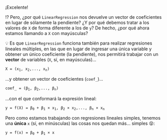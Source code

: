 ¡Excelente!

:interrobang: Pero, ¿por qué `LinearRegression` nos devuelve un vector de coeficientes en lugar de sólamente la pendiente? ¿Y por qué debemos tratar a los valores de `X` de forma diferente a los de `y`? De hecho, ¿por qué ahora estamos llamando a `X` con mayúsculas?

:bulb: Es que `LinearRegression` funciona también para realizar regresiones lineales múltiples, en las que en lugar de ingresar una única variable y obtener un único coeficiente (la pendiente), nos permitirá trabajar con un **vector** de variables (`X`, sí, en mayúsculas)...

<pre>
<code>X = (x<sub>1</sub>, x<sub>2</sub>,..., x<sub>n</sub>)</code>
</pre>

...y obtener un vector de coeficientes (`coef_`)...

<pre>
<code>coef_ = (β<sub>1</sub>, β<sub>2</sub>,..., β<sub>n</sub>)</code>
</pre>

...con el que conformará la expresión lineal:

<pre>
<code>y = f(X) = β<sub>0</sub> + β<sub>1</sub> × x<sub>1</sub>, β<sub>2</sub> × x<sub>2</sub>,..., β<sub>n</sub> × x<sub>n</sub></code>
</pre>

Pero como estamos trabajando con regresiones lineales simples, tenemos una **única** `x` (sí, en minúsculas) las cosas nos quedan más... simples :stuck_out_tongue_closed_eyes::

<pre>
<code>y = f(x) = β<sub>0</sub> + β<sub>1</sub> × x</code>
</pre>
